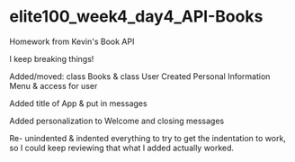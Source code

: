 # elite100_week4_day4_API-Books
Homework from Kevin's Book API

I keep breaking things!

Added/moved: class Books & class User
Created Personal Information Menu & access for user

Added title of App & put in messages

Added personalization to Welcome and closing messages

Re- unindented & indented everything to try to get the indentation to work, so I could keep reviewing that what I added actually worked.
